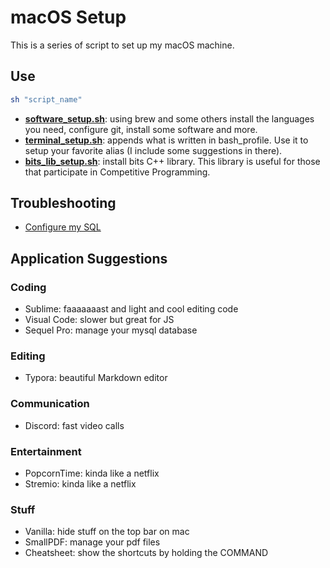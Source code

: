 # macOS Setup

This is a series of script to set up my macOS machine.

## Use
```bash
sh "script_name"
```

+ [**software_setup.sh**](https://github.com/claudiosegala/macOS-setup/blob/master/software_setup.sh): using brew and some others install the languages you need, configure git, install some software and more.
+ [**terminal_setup.sh**](https://github.com/claudiosegala/macOS-setup/blob/master/terminal_setup.sh): appends what is written in bash_profile. Use it to setup your favorite alias (I include some suggestions in there).
+ [**bits_lib_setup.sh**](https://github.com/claudiosegala/macOS-setup/blob/master/bits_lib_setup.sh): install bits C++ library. This library is useful for those that participate in Competitive Programming.

## Troubleshooting

+ [Configure my SQL](https://github.com/claudiosegala/macOS-setup/blob/master/tutorial.md/#use-mysql)

## Application Suggestions

### Coding

+ Sublime: faaaaaaast and light and cool editing code
+ Visual Code: slower but great for JS
+ Sequel Pro: manage your mysql database

### Editing

+ Typora: beautiful Markdown editor

### Communication

+ Discord: fast video calls

### Entertainment

+ PopcornTime: kinda like a netflix
+ Stremio: kinda like a netflix

### Stuff

+ Vanilla: hide stuff on the top bar on mac
+ SmallPDF: manage your pdf files
+ Cheatsheet: show the shortcuts by holding the COMMAND	
